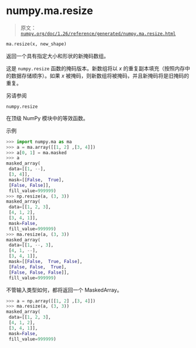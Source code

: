 # numpy.ma.resize

> 原文：[`numpy.org/doc/1.26/reference/generated/numpy.ma.resize.html`](https://numpy.org/doc/1.26/reference/generated/numpy.ma.resize.html)

```py
ma.resize(x, new_shape)
```

返回一个具有指定大小和形状的新掩码数组。

这是 `numpy.resize` 函数的掩码版本。新数组将以 *x* 的重复副本填充（按照内存中的数据存储顺序）。如果 *x* 被掩码，则新数组将被掩码，并且新掩码将是旧掩码的重复。

另请参阅

`numpy.resize`

在顶级 NumPy 模块中的等效函数。

示例

```py
>>> import numpy.ma as ma
>>> a = ma.array([[1, 2] ,[3, 4]])
>>> a[0, 1] = ma.masked
>>> a
masked_array(
 data=[[1, --],
 [3, 4]],
 mask=[[False,  True],
 [False, False]],
 fill_value=999999)
>>> np.resize(a, (3, 3))
masked_array(
 data=[[1, 2, 3],
 [4, 1, 2],
 [3, 4, 1]],
 mask=False,
 fill_value=999999)
>>> ma.resize(a, (3, 3))
masked_array(
 data=[[1, --, 3],
 [4, 1, --],
 [3, 4, 1]],
 mask=[[False,  True, False],
 [False, False,  True],
 [False, False, False]],
 fill_value=999999) 
```

不管输入类型如何，都将返回一个 MaskedArray。

```py
>>> a = np.array([[1, 2] ,[3, 4]])
>>> ma.resize(a, (3, 3))
masked_array(
 data=[[1, 2, 3],
 [4, 1, 2],
 [3, 4, 1]],
 mask=False,
 fill_value=999999) 
```
